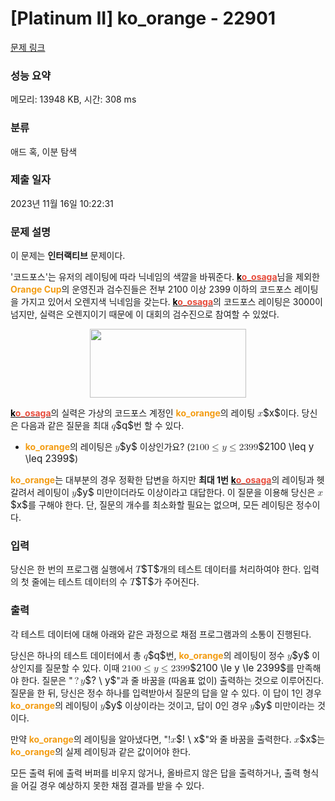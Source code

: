 # [Platinum II] ko_orange - 22901 

[문제 링크](https://www.acmicpc.net/problem/22901) 

### 성능 요약

메모리: 13948 KB, 시간: 308 ms

### 분류

애드 혹, 이분 탐색

### 제출 일자

2023년 11월 16일 10:22:31

### 문제 설명

<p>이 문제는 <strong>인터랙티브</strong> 문제이다.</p>

<p>'코드포스'는 유저의 레이팅에 따라 닉네임의 색깔을 바꿔준다. <a href="https://codeforces.com/profile/ko_osaga"><strong><span style="color:#000000;">k</span><span style="color:#e74c3c;">o_osaga</span></strong></a>님을 제외한 <span style="color:#f39c12;"><strong>Orange Cup</strong></span>의 운영진과 검수진들은 전부 2100 이상 2399 이하의 코드포스 레이팅을 가지고 있어서 오렌지색 닉네임을 갖는다. <a href="http://codeforces.com/profile/ko_osaga"><strong><span style="color:#000000;">k</span><span style="color:#e74c3c;">o_osaga</span></strong></a>의 코드포스 레이팅은 3000이 넘지만, 실력은 오렌지이기 때문에 이 대회의 검수진으로 참여할 수 있었다.</p>

<p style="text-align: center;"><a href="https://cdn.discordapp.com/attachments/804185565028548669/867632211327189042/unknown.png"><img alt="" src="https://cdn.discordapp.com/attachments/804185565028548669/867632211327189042/unknown.png" style="width: 250px; height: 110px;"></a></p>

<p><a href="http://codeforces.com/profile/ko_osaga"><strong><span style="color:#000000;">k</span><span style="color:#e74c3c;">o_osaga</span></strong></a>의 실력은 가상의 코드포스 계정인 <span style="color:#f39c12;"><strong>ko_orange</strong></span>의 레이팅 <mjx-container class="MathJax" jax="CHTML" style="font-size: 109%; position: relative;"><mjx-math class="MJX-TEX" aria-hidden="true"><mjx-mi class="mjx-i"><mjx-c class="mjx-c1D465 TEX-I"></mjx-c></mjx-mi></mjx-math><mjx-assistive-mml unselectable="on" display="inline"><math xmlns="http://www.w3.org/1998/Math/MathML"><mi>x</mi></math></mjx-assistive-mml><span aria-hidden="true" class="no-mathjax mjx-copytext">$x$</span></mjx-container>이다. 당신은 다음과 같은 질문을 최대 <mjx-container class="MathJax" jax="CHTML" style="font-size: 109%; position: relative;"><mjx-math class="MJX-TEX" aria-hidden="true"><mjx-mi class="mjx-i"><mjx-c class="mjx-c1D45E TEX-I"></mjx-c></mjx-mi></mjx-math><mjx-assistive-mml unselectable="on" display="inline"><math xmlns="http://www.w3.org/1998/Math/MathML"><mi>q</mi></math></mjx-assistive-mml><span aria-hidden="true" class="no-mathjax mjx-copytext">$q$</span></mjx-container>번 할 수 있다.</p>

<ul>
	<li><span style="color:#f39c12;"><strong>ko_orange</strong></span>의 레이팅은 <mjx-container class="MathJax" jax="CHTML" style="font-size: 109%; position: relative;"><mjx-math class="MJX-TEX" aria-hidden="true"><mjx-mi class="mjx-i"><mjx-c class="mjx-c1D466 TEX-I"></mjx-c></mjx-mi></mjx-math><mjx-assistive-mml unselectable="on" display="inline"><math xmlns="http://www.w3.org/1998/Math/MathML"><mi>y</mi></math></mjx-assistive-mml><span aria-hidden="true" class="no-mathjax mjx-copytext">$y$</span></mjx-container> 이상인가요? (<mjx-container class="MathJax" jax="CHTML" style="font-size: 109%; position: relative;"><mjx-math class="MJX-TEX" aria-hidden="true"><mjx-mn class="mjx-n"><mjx-c class="mjx-c32"></mjx-c><mjx-c class="mjx-c31"></mjx-c><mjx-c class="mjx-c30"></mjx-c><mjx-c class="mjx-c30"></mjx-c></mjx-mn><mjx-mo class="mjx-n" space="4"><mjx-c class="mjx-c2264"></mjx-c></mjx-mo><mjx-mi class="mjx-i" space="4"><mjx-c class="mjx-c1D466 TEX-I"></mjx-c></mjx-mi><mjx-mo class="mjx-n" space="4"><mjx-c class="mjx-c2264"></mjx-c></mjx-mo><mjx-mn class="mjx-n" space="4"><mjx-c class="mjx-c32"></mjx-c><mjx-c class="mjx-c33"></mjx-c><mjx-c class="mjx-c39"></mjx-c><mjx-c class="mjx-c39"></mjx-c></mjx-mn></mjx-math><mjx-assistive-mml unselectable="on" display="inline"><math xmlns="http://www.w3.org/1998/Math/MathML"><mn>2100</mn><mo>≤</mo><mi>y</mi><mo>≤</mo><mn>2399</mn></math></mjx-assistive-mml><span aria-hidden="true" class="no-mathjax mjx-copytext">$2100 \leq y \leq 2399$</span></mjx-container>)</li>
</ul>

<p><span style="color:#f39c12;"><strong>ko_orange</strong></span>는 대부분의 경우 정확한 답변을 하지만 <strong>최대 1번</strong> <a href="http://codeforces.com/profile/ko_osaga"><strong><span style="color:#000000;">k</span><span style="color:#e74c3c;">o_osaga</span></strong></a>의 레이팅과 헷갈려서 레이팅이 <mjx-container class="MathJax" jax="CHTML" style="font-size: 109%; position: relative;"><mjx-math class="MJX-TEX" aria-hidden="true"><mjx-mi class="mjx-i"><mjx-c class="mjx-c1D466 TEX-I"></mjx-c></mjx-mi></mjx-math><mjx-assistive-mml unselectable="on" display="inline"><math xmlns="http://www.w3.org/1998/Math/MathML"><mi>y</mi></math></mjx-assistive-mml><span aria-hidden="true" class="no-mathjax mjx-copytext">$y$</span></mjx-container> 미만이더라도 이상이라고 대답한다. 이 질문을 이용해 당신은 <mjx-container class="MathJax" jax="CHTML" style="font-size: 109%; position: relative;"><mjx-math class="MJX-TEX" aria-hidden="true"><mjx-mi class="mjx-i"><mjx-c class="mjx-c1D465 TEX-I"></mjx-c></mjx-mi></mjx-math><mjx-assistive-mml unselectable="on" display="inline"><math xmlns="http://www.w3.org/1998/Math/MathML"><mi>x</mi></math></mjx-assistive-mml><span aria-hidden="true" class="no-mathjax mjx-copytext">$x$</span></mjx-container>를 구해야 한다. 단, 질문의 개수를 최소화할 필요는 없으며, 모든 레이팅은 정수이다.</p>

### 입력 

 <p>당신은 한 번의 프로그램 실행에서 <mjx-container class="MathJax" jax="CHTML" style="font-size: 109%; position: relative;"><mjx-math class="MJX-TEX" aria-hidden="true"><mjx-mi class="mjx-i"><mjx-c class="mjx-c1D447 TEX-I"></mjx-c></mjx-mi></mjx-math><mjx-assistive-mml unselectable="on" display="inline"><math xmlns="http://www.w3.org/1998/Math/MathML"><mi>T</mi></math></mjx-assistive-mml><span aria-hidden="true" class="no-mathjax mjx-copytext">$T$</span></mjx-container>개의 테스트 데이터를 처리하여야 한다. 입력의 첫 줄에는 테스트 데이터의 수 <mjx-container class="MathJax" jax="CHTML" style="font-size: 109%; position: relative;"><mjx-math class="MJX-TEX" aria-hidden="true"><mjx-mi class="mjx-i"><mjx-c class="mjx-c1D447 TEX-I"></mjx-c></mjx-mi></mjx-math><mjx-assistive-mml unselectable="on" display="inline"><math xmlns="http://www.w3.org/1998/Math/MathML"><mi>T</mi></math></mjx-assistive-mml><span aria-hidden="true" class="no-mathjax mjx-copytext">$T$</span></mjx-container>가 주어진다.</p>

### 출력 

 <p>각 테스트 데이터에 대해 아래와 같은 과정으로 채점 프로그램과의 소통이 진행된다.</p>

<p>당신은 하나의 테스트 데이터에서 총 <mjx-container class="MathJax" jax="CHTML" style="font-size: 109%; position: relative;"><mjx-math class="MJX-TEX" aria-hidden="true"><mjx-mi class="mjx-i"><mjx-c class="mjx-c1D45E TEX-I"></mjx-c></mjx-mi></mjx-math><mjx-assistive-mml unselectable="on" display="inline"><math xmlns="http://www.w3.org/1998/Math/MathML"><mi>q</mi></math></mjx-assistive-mml><span aria-hidden="true" class="no-mathjax mjx-copytext">$q$</span></mjx-container>번, <span style="color:#f39c12;"><strong>ko_orange</strong></span>의 레이팅이 정수 <mjx-container class="MathJax" jax="CHTML" style="font-size: 109%; position: relative;"><mjx-math class="MJX-TEX" aria-hidden="true"><mjx-mi class="mjx-i"><mjx-c class="mjx-c1D466 TEX-I"></mjx-c></mjx-mi></mjx-math><mjx-assistive-mml unselectable="on" display="inline"><math xmlns="http://www.w3.org/1998/Math/MathML"><mi>y</mi></math></mjx-assistive-mml><span aria-hidden="true" class="no-mathjax mjx-copytext">$y$</span></mjx-container> 이상인지를 질문할 수 있다. 이때 <mjx-container class="MathJax" jax="CHTML" style="font-size: 109%; position: relative;"><mjx-math class="MJX-TEX" aria-hidden="true"><mjx-mn class="mjx-n"><mjx-c class="mjx-c32"></mjx-c><mjx-c class="mjx-c31"></mjx-c><mjx-c class="mjx-c30"></mjx-c><mjx-c class="mjx-c30"></mjx-c></mjx-mn><mjx-mo class="mjx-n" space="4"><mjx-c class="mjx-c2264"></mjx-c></mjx-mo><mjx-mi class="mjx-i" space="4"><mjx-c class="mjx-c1D466 TEX-I"></mjx-c></mjx-mi><mjx-mo class="mjx-n" space="4"><mjx-c class="mjx-c2264"></mjx-c></mjx-mo><mjx-mn class="mjx-n" space="4"><mjx-c class="mjx-c32"></mjx-c><mjx-c class="mjx-c33"></mjx-c><mjx-c class="mjx-c39"></mjx-c><mjx-c class="mjx-c39"></mjx-c></mjx-mn></mjx-math><mjx-assistive-mml unselectable="on" display="inline"><math xmlns="http://www.w3.org/1998/Math/MathML"><mn>2100</mn><mo>≤</mo><mi>y</mi><mo>≤</mo><mn>2399</mn></math></mjx-assistive-mml><span aria-hidden="true" class="no-mathjax mjx-copytext">$2100 \le y \le 2399$</span></mjx-container>를 만족해야 한다. 질문은 "<mjx-container class="MathJax" jax="CHTML" style="font-size: 109%; position: relative;"><mjx-math class="MJX-TEX" aria-hidden="true"><mjx-mo class="mjx-n"><mjx-c class="mjx-c3F"></mjx-c></mjx-mo><mjx-mtext class="mjx-n"><mjx-c class="mjx-cA0"></mjx-c></mjx-mtext><mjx-mi class="mjx-i"><mjx-c class="mjx-c1D466 TEX-I"></mjx-c></mjx-mi></mjx-math><mjx-assistive-mml unselectable="on" display="inline"><math xmlns="http://www.w3.org/1998/Math/MathML"><mo>?</mo><mtext> </mtext><mi>y</mi></math></mjx-assistive-mml><span aria-hidden="true" class="no-mathjax mjx-copytext">$? \ y$</span></mjx-container>"과 줄 바꿈을 (따옴표 없이) 출력하는 것으로 이루어진다. 질문을 한 뒤, 당신은 정수 하나를 입력받아서 질문의 답을 알 수 있다. 이 답이 1인 경우 <span style="color:#f39c12;"><strong>ko_orange</strong></span>의 레이팅이 <mjx-container class="MathJax" jax="CHTML" style="font-size: 109%; position: relative;"><mjx-math class="MJX-TEX" aria-hidden="true"><mjx-mi class="mjx-i"><mjx-c class="mjx-c1D466 TEX-I"></mjx-c></mjx-mi></mjx-math><mjx-assistive-mml unselectable="on" display="inline"><math xmlns="http://www.w3.org/1998/Math/MathML"><mi>y</mi></math></mjx-assistive-mml><span aria-hidden="true" class="no-mathjax mjx-copytext">$y$</span></mjx-container> 이상이라는 것이고, 답이 0인 경우 <mjx-container class="MathJax" jax="CHTML" style="font-size: 109%; position: relative;"><mjx-math class="MJX-TEX" aria-hidden="true"><mjx-mi class="mjx-i"><mjx-c class="mjx-c1D466 TEX-I"></mjx-c></mjx-mi></mjx-math><mjx-assistive-mml unselectable="on" display="inline"><math xmlns="http://www.w3.org/1998/Math/MathML"><mi>y</mi></math></mjx-assistive-mml><span aria-hidden="true" class="no-mathjax mjx-copytext">$y$</span></mjx-container> 미만이라는 것이다.</p>

<p>만약 <span style="color:#f39c12;"><strong>ko_orange</strong></span>의 레이팅을 알아냈다면, "<mjx-container class="MathJax" jax="CHTML" style="font-size: 109%; position: relative;"><mjx-math class="MJX-TEX" aria-hidden="true"><mjx-mo class="mjx-n"><mjx-c class="mjx-c21"></mjx-c></mjx-mo><mjx-mtext class="mjx-n"><mjx-c class="mjx-cA0"></mjx-c></mjx-mtext><mjx-mi class="mjx-i"><mjx-c class="mjx-c1D465 TEX-I"></mjx-c></mjx-mi></mjx-math><mjx-assistive-mml unselectable="on" display="inline"><math xmlns="http://www.w3.org/1998/Math/MathML"><mo>!</mo><mtext> </mtext><mi>x</mi></math></mjx-assistive-mml><span aria-hidden="true" class="no-mathjax mjx-copytext">$! \ x$</span></mjx-container>"와 줄 바꿈을 출력한다. <mjx-container class="MathJax" jax="CHTML" style="font-size: 109%; position: relative;"><mjx-math class="MJX-TEX" aria-hidden="true"><mjx-mi class="mjx-i"><mjx-c class="mjx-c1D465 TEX-I"></mjx-c></mjx-mi></mjx-math><mjx-assistive-mml unselectable="on" display="inline"><math xmlns="http://www.w3.org/1998/Math/MathML"><mi>x</mi></math></mjx-assistive-mml><span aria-hidden="true" class="no-mathjax mjx-copytext">$x$</span></mjx-container>는 <span style="color:#f39c12;"><strong>ko_orange</strong></span>의 실제 레이팅과 같은 값이어야 한다.</p>

<p>모든 출력 뒤에 출력 버퍼를 비우지 않거나, 올바르지 않은 답을 출력하거나, 출력 형식을 어길 경우 예상하지 못한 채점 결과를 받을 수 있다.</p>

